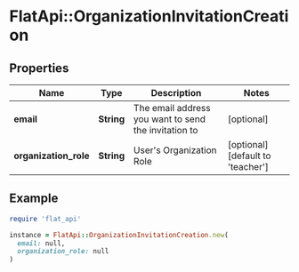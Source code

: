 # FlatApi::OrganizationInvitationCreation

## Properties

| Name | Type | Description | Notes |
| ---- | ---- | ----------- | ----- |
| **email** | **String** | The email address you want to send the invitation to | [optional] |
| **organization_role** | **String** | User&#39;s Organization Role | [optional][default to &#39;teacher&#39;] |

## Example

```ruby
require 'flat_api'

instance = FlatApi::OrganizationInvitationCreation.new(
  email: null,
  organization_role: null
)
```

